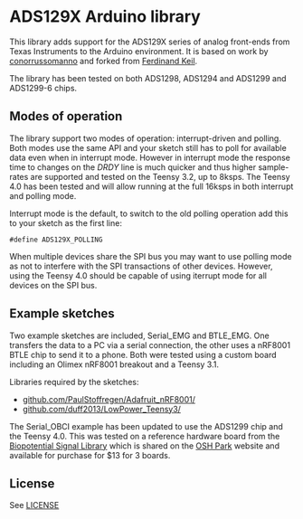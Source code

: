 # ADS129X Arduino library

This library adds support for the ADS129X series of analog front-ends from Texas Instruments to the Arduino environment. It is based on work by [conorrussomanno](https://github.com/conorrussomanno/ADS1299) and forked from 
[Ferdinand Keil](https://github.com/ferdinandkeil/ADS129X).

The library has been tested on both ADS1298, ADS1294 and ADS1299 and ADS1299-6 chips.

## Modes of operation

The library support two modes of operation: interrupt-driven and polling. Both modes use the same API and your sketch still has to poll for available data even when in interrupt mode. However in interrupt mode the response time to changes on the *DRDY* line is much quicker and thus higher sample-rates are supported and tested on the Teensy 3.2, up to 8ksps.  The Teensy 4.0 has been tested and will allow running at the full 16ksps in both interrupt and polling mode.

Interrupt mode is the default, to switch to the old polling operation add this to your sketch as the first line:

```arduino
#define ADS129X_POLLING
```

When multiple devices share the SPI bus you may want to use polling mode as not to interfere with the SPI transactions of other devices.  However, using the Teensy 4.0 should be capable of using iterrupt mode for all devices on the SPI bus.

## Example sketches

Two example sketches are included, Serial_EMG and BTLE_EMG. One transfers the data to a PC via a serial connection, the other uses a nRF8001 BTLE chip to send it to a phone. Both were tested using a custom board including an Olimex nRF8001 breakout and a Teensy 3.1.

Libraries required by the sketches:
* [github.com/PaulStoffregen/Adafruit_nRF8001/](https://github.com/PaulStoffregen/Adafruit_nRF8001/tree/bb385aed176389d806016617a18d7e347074bc3c)
* [github.com/duff2013/LowPower_Teensy3/](https://github.com/duff2013/LowPower_Teensy3/tree/721e3bcab47cc7cdb03f0aee9e11d47611430aa9)

The Serial_OBCI example has been updated to use the ADS1299 chip and the Teensy 4.0.   This was tested on a reference hardware board from the [Biopotential Signal Library](https://hackaday.io/project/5809-biopotential-signal-library) which is shared on the [OSH Park](https://oshpark.com/shared_projects/FCVCtANz) website and available for purchase for $13 for 3 boards.

License
-------

See [LICENSE](LICENSE.md)

